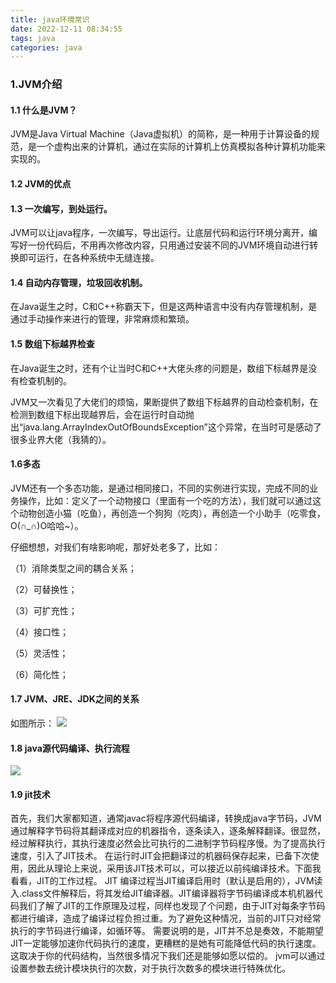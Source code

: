 ```yaml
---
title: java环境常识
date: 2022-12-11 08:34:55
tags: java
categories: java
---
```


### 1.JVM介绍
#### 1.1 什么是JVM？
JVM是Java Virtual Machine（Java虚拟机）的简称，是一种用于计算设备的规范，是一个虚构出来的计算机，通过在实际的计算机上仿真模拟各种计算机功能来实现的。<!--more-->

#### 1.2 JVM的优点
#### 1.3 一次编写，到处运行。
JVM可以让java程序，一次编写，导出运行。让底层代码和运行环境分离开，编写好一份代码后，不用再次修改内容，只用通过安装不同的JVM环境自动进行转换即可运行，在各种系统中无缝连接。

#### 1.4 自动内存管理，垃圾回收机制。
在Java诞生之时，C和C++称霸天下，但是这两种语言中没有内存管理机制，是通过手动操作来进行的管理，非常麻烦和繁琐。

#### 1.5 数组下标越界检查
在Java诞生之时，还有个让当时C和C++大佬头疼的问题是，数组下标越界是没有检查机制的。

JVM又一次看见了大佬们的烦恼，果断提供了数组下标越界的自动检查机制，在检测到数组下标出现越界后，会在运行时自动抛出“java.lang.ArrayIndexOutOfBoundsException”这个异常，在当时可是感动了很多业界大佬（我猜的）。

#### 1.6多态
JVM还有一个多态功能，是通过相同接口，不同的实例进行实现，完成不同的业务操作，比如：定义了一个动物接口（里面有一个吃的方法），我们就可以通过这个动物创造小猫（吃鱼），再创造一个狗狗（吃肉），再创造一个小助手（吃零食，O(∩_∩)O哈哈~）。

仔细想想，对我们有啥影响呢，那好处老多了，比如：

（1）消除类型之间的耦合关系；

（2）可替换性；

（3）可扩充性；

（4）接口性；

（5）灵活性；

（6）简化性；

#### 1.7 JVM、JRE、JDK之间的关系
如图所示：
![](/img/java.png)
#### 1.8 java源代码编译、执行流程
![](/img/java1.png)
#### 1.9 jit技术
首先，我们大家都知道，通常javac将程序源代码编译，转换成java字节码，JVM通过解释字节码将其翻译成对应的机器指令，逐条读入，逐条解释翻译。很显然，经过解释执行，其执行速度必然会比可执行的二进制字节码程序慢。为了提高执行速度，引入了JIT技术。
在运行时JIT会把翻译过的机器码保存起来，已备下次使用，因此从理论上来说，采用该JIT技术可以，可以接近以前纯编译技术。下面我看看，JIT的工作过程。
JIT 编译过程当JIT编译启用时（默认是启用的），JVM读入.class文件解释后，将其发给JIT编译器。JIT编译器将字节码编译成本机机器代码我们了解了JIT的工作原理及过程，同样也发现了个问题，由于JIT对每条字节码都进行编译，造成了编译过程负担过重。为了避免这种情况，当前的JIT只对经常执行的字节码进行编译，如循环等。
需要说明的是，JIT并不总是奏效，不能期望JIT一定能够加速你代码执行的速度，更糟糕的是她有可能降低代码的执行速度。这取决于你的代码结构，当然很多情况下我们还是能够如愿以偿的。
jvm可以通过设置参数去统计模块执行的次数，对于执行次数多的模块进行特殊优化。